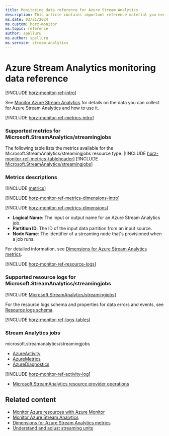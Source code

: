 ```yaml
---
title: Monitoring data reference for Azure Stream Analytics
description: This article contains important reference material you need when you monitor Azure Stream Analytics.
ms.date: 03/21/2024
ms.custom: horz-monitor
ms.topic: reference
author: spelluru
ms.author: spelluru
ms.service: stream-analytics
---
```


# Azure Stream Analytics monitoring data reference

[!INCLUDE [horz-monitor-ref-intro](~/reusable-content/ce-skilling/azure/includes/azure-monitor/horizontals/horz-monitor-ref-intro.md)]

See [Monitor Azure Stream Analytics](monitor-azure-stream-analytics.md) for details on the data you can collect for Azure Stream Analytics and how to use it.

[!INCLUDE [horz-monitor-ref-metrics-intro](~/reusable-content/ce-skilling/azure/includes/azure-monitor/horizontals/horz-monitor-ref-metrics-intro.md)]

### Supported metrics for Microsoft.StreamAnalytics/streamingjobs
The following table lists the metrics available for the Microsoft.StreamAnalytics/streamingjobs resource type.
[!INCLUDE [horz-monitor-ref-metrics-tableheader](~/reusable-content/ce-skilling/azure/includes/azure-monitor/horizontals/horz-monitor-ref-metrics-tableheader.md)]
[!INCLUDE [Microsoft.StreamAnalytics/streamingjobs](~/azure-reference-other-repo/azure-monitor-ref/supported-metrics/includes/microsoft-streamanalytics-streamingjobs-metrics-include.md)]

### Metrics descriptions

[!INCLUDE [metrics](./includes/metrics.md)]

[!INCLUDE [horz-monitor-ref-metrics-dimensions-intro](~/reusable-content/ce-skilling/azure/includes/azure-monitor/horizontals/horz-monitor-ref-metrics-dimensions-intro.md)]

[!INCLUDE [horz-monitor-ref-metrics-dimensions](~/reusable-content/ce-skilling/azure/includes/azure-monitor/horizontals/horz-monitor-ref-metrics-dimensions.md)]

- **Logical Name**: The input or output name for an Azure Stream Analytics job.
- **Partition ID**: The ID of the input data partition from an input source.
- **Node Name**: The identifier of a streaming node that's provisioned when a job runs.

For detailed information, see [Dimensions for Azure Stream Analytics metrics](stream-analytics-job-metrics-dimensions.md).

[!INCLUDE [horz-monitor-ref-resource-logs](~/reusable-content/ce-skilling/azure/includes/azure-monitor/horizontals/horz-monitor-ref-resource-logs.md)]

### Supported resource logs for Microsoft.StreamAnalytics/streamingjobs
[!INCLUDE [Microsoft.StreamAnalytics/streamingjobs](~/azure-reference-other-repo/azure-monitor-ref/supported-logs/includes/microsoft-streamanalytics-streamingjobs-logs-include.md)]

For the resource logs schema and properties for data errors and events, see [Resource logs schema](stream-analytics-job-diagnostic-logs.md#resource-logs-schema).

[!INCLUDE [horz-monitor-ref-logs-tables](~/reusable-content/ce-skilling/azure/includes/azure-monitor/horizontals/horz-monitor-ref-logs-tables.md)]

### Stream Analytics jobs
microsoft.streamanalytics/streamingjobs

- [AzureActivity](/azure/azure-monitor/reference/tables/AzureActivity#columns)
- [AzureMetrics](/azure/azure-monitor/reference/tables/AzureMetrics#columns)
- [AzureDiagnostics](/azure/azure-monitor/reference/tables/AzureDiagnostics#columns)

[!INCLUDE [horz-monitor-ref-activity-log](~/reusable-content/ce-skilling/azure/includes/azure-monitor/horizontals/horz-monitor-ref-activity-log.md)]
- [Microsoft.StreamAnalytics resource provider operations](/azure/role-based-access-control/permissions/internet-of-things#microsoftstreamanalytics)

## Related content

- [Monitor Azure resources with Azure Monitor](/azure/azure-monitor/essentials/monitor-azure-resource)
- [Monitor Azure Stream Analytics](monitor-azure-stream-analytics.md)
- [Dimensions for Azure Stream Analytics metrics](stream-analytics-job-metrics-dimensions.md)
- [Understand and adjust streaming units](stream-analytics-streaming-unit-consumption.md)
